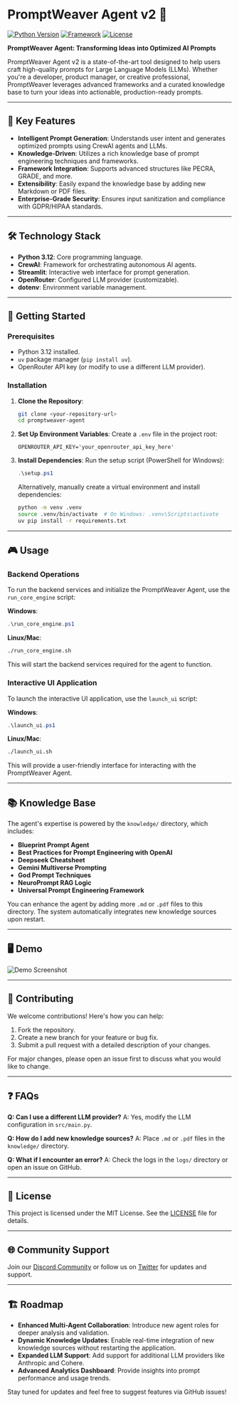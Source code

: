 # PromptWeaver Agent v2 🚀

[![Python Version](https://img.shields.io/badge/python-3.12-blue.svg)](https://www.python.org/)
[![Framework](https://img.shields.io/badge/framework-CrewAI-orange.svg)](https://www.crewai.com/)
[![License](https://img.shields.io/badge/license-MIT-green.svg)](LICENSE)

**PromptWeaver Agent: Transforming Ideas into Optimized AI Prompts**

PromptWeaver Agent v2 is a state-of-the-art tool designed to help users craft high-quality prompts for Large Language Models (LLMs). Whether you're a developer, product manager, or creative professional, PromptWeaver leverages advanced frameworks and a curated knowledge base to turn your ideas into actionable, production-ready prompts.

---

## 🌟 Key Features

- **Intelligent Prompt Generation**: Understands user intent and generates optimized prompts using CrewAI agents and LLMs.
- **Knowledge-Driven**: Utilizes a rich knowledge base of prompt engineering techniques and frameworks.
- **Framework Integration**: Supports advanced structures like PECRA, GRADE, and more.
- **Extensibility**: Easily expand the knowledge base by adding new Markdown or PDF files.
- **Enterprise-Grade Security**: Ensures input sanitization and compliance with GDPR/HIPAA standards.

---

## 🛠️ Technology Stack

- **Python 3.12**: Core programming language.
- **CrewAI**: Framework for orchestrating autonomous AI agents.
- **Streamlit**: Interactive web interface for prompt generation.
- **OpenRouter**: Configured LLM provider (customizable).
- **dotenv**: Environment variable management.

---

## 🚀 Getting Started

### Prerequisites

- Python 3.12 installed.
- `uv` package manager (`pip install uv`).
- OpenRouter API key (or modify to use a different LLM provider).

### Installation

1. **Clone the Repository**:
   ```bash
   git clone <your-repository-url>
   cd promptweaver-agent
   ```

2. **Set Up Environment Variables**:
   Create a `.env` file in the project root:
   ```env
   OPENROUTER_API_KEY='your_openrouter_api_key_here'
   ```

3. **Install Dependencies**:
   Run the setup script (PowerShell for Windows):
   ```powershell
   .\setup.ps1
   ```

   Alternatively, manually create a virtual environment and install dependencies:
   ```bash
   python -m venv .venv
   source .venv/bin/activate  # On Windows: .venv\Scripts\activate
   uv pip install -r requirements.txt
   ```

---

## 🎮 Usage

### Backend Operations

To run the backend services and initialize the PromptWeaver Agent, use the `run_core_engine` script:

**Windows**:
```powershell
.\run_core_engine.ps1
```

**Linux/Mac**:
```bash
./run_core_engine.sh
```

This will start the backend services required for the agent to function.

### Interactive UI Application

To launch the interactive UI application, use the `launch_ui` script:

**Windows**:
```powershell
.\launch_ui.ps1
```

**Linux/Mac**:
```bash
./launch_ui.sh
```

This will provide a user-friendly interface for interacting with the PromptWeaver Agent.

---

## 📚 Knowledge Base

The agent's expertise is powered by the `knowledge/` directory, which includes:

- **Blueprint Prompt Agent**
- **Best Practices for Prompt Engineering with OpenAI**
- **Deepseek Cheatsheet**
- **Gemini Multiverse Prompting**
- **God Prompt Techniques**
- **NeuroPrompt RAG Logic**
- **Universal Prompt Engineering Framework**

You can enhance the agent by adding more `.md` or `.pdf` files to this directory. The system automatically integrates new knowledge sources upon restart.

---

## 🖥️ Demo

![Demo Screenshot](https://via.placeholder.com/800x400?text=Demo+Screenshot)

---

## 🤝 Contributing

We welcome contributions! Here's how you can help:

1. Fork the repository.
2. Create a new branch for your feature or bug fix.
3. Submit a pull request with a detailed description of your changes.

For major changes, please open an issue first to discuss what you would like to change.

---

## ❓ FAQs

**Q: Can I use a different LLM provider?**
A: Yes, modify the LLM configuration in `src/main.py`.

**Q: How do I add new knowledge sources?**
A: Place `.md` or `.pdf` files in the `knowledge/` directory.

**Q: What if I encounter an error?**
A: Check the logs in the `logs/` directory or open an issue on GitHub.

---

## 📜 License

This project is licensed under the MIT License. See the [LICENSE](LICENSE) file for details.

---

## 🌐 Community Support

Join our [Discord Community](https://discord.gg/example) or follow us on [Twitter](https://twitter.com/example) for updates and support.

---

## 🏗️ Roadmap

- **Enhanced Multi-Agent Collaboration**: Introduce new agent roles for deeper analysis and validation.
- **Dynamic Knowledge Updates**: Enable real-time integration of new knowledge sources without restarting the application.
- **Expanded LLM Support**: Add support for additional LLM providers like Anthropic and Cohere.
- **Advanced Analytics Dashboard**: Provide insights into prompt performance and usage trends.

Stay tuned for updates and feel free to suggest features via GitHub issues!
